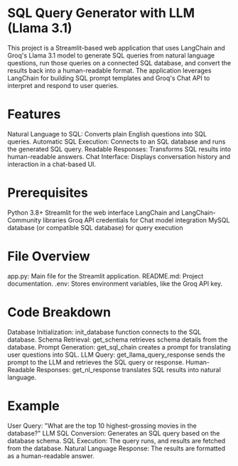 # SQL Query Generator with LLM (Llama 3.1)
This project is a Streamlit-based web application that uses LangChain and Groq's Llama 3.1 model to generate SQL queries from natural language questions, run those queries on a connected SQL database, and convert the results back into a human-readable format. The application leverages LangChain for building SQL prompt templates and Groq's Chat API to interpret and respond to user queries.

# Features
Natural Language to SQL: Converts plain English questions into SQL queries.
Automatic SQL Execution: Connects to an SQL database and runs the generated SQL query.
Readable Responses: Transforms SQL results into human-readable answers.
Chat Interface: Displays conversation history and interaction in a chat-based UI.
# Prerequisites
Python 3.8+
Streamlit for the web interface
LangChain and LangChain-Community libraries
Groq API credentials for Chat model integration
MySQL database (or compatible SQL database) for query execution
# File Overview
app.py: Main file for the Streamlit application.
README.md: Project documentation.
.env: Stores environment variables, like the Groq API key.
# Code Breakdown
Database Initialization: init_database function connects to the SQL database.
Schema Retrieval: get_schema retrieves schema details from the database.
Prompt Generation: get_sql_chain creates a prompt for translating user questions into SQL.
LLM Query: get_llama_query_response sends the prompt to the LLM and retrieves the SQL query or response.
Human-Readable Responses: get_nl_response translates SQL results into natural language.
# Example
User Query: "What are the top 10 highest-grossing movies in the database?"
LLM SQL Conversion: Generates an SQL query based on the database schema.
SQL Execution: The query runs, and results are fetched from the database.
Natural Language Response: The results are formatted as a human-readable answer.
